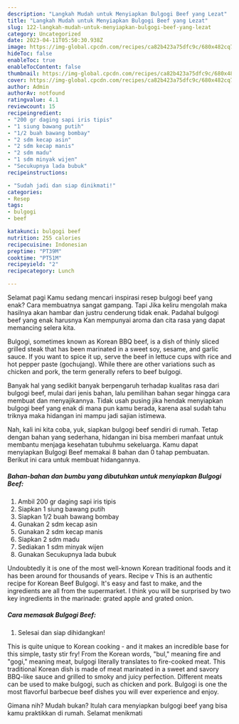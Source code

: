 ```yaml
---
description: "Langkah Mudah untuk Menyiapkan Bulgogi Beef yang Lezat"
title: "Langkah Mudah untuk Menyiapkan Bulgogi Beef yang Lezat"
slug: 122-langkah-mudah-untuk-menyiapkan-bulgogi-beef-yang-lezat
category: Uncategorized
date: 2023-04-11T05:50:30.938Z
image: https://img-global.cpcdn.com/recipes/ca82b423a75dfc9c/680x482cq70/bulgogi-beef-foto-resep-utama.jpg
hideToc: false
enableToc: true
enableTocContent: false
thumbnail: https://img-global.cpcdn.com/recipes/ca82b423a75dfc9c/680x482cq70/bulgogi-beef-foto-resep-utama.jpg
cover: https://img-global.cpcdn.com/recipes/ca82b423a75dfc9c/680x482cq70/bulgogi-beef-foto-resep-utama.jpg
author: Admin
authorAv: notfound
ratingvalue: 4.1
reviewcount: 15
recipeingredient:
- "200 gr daging sapi iris tipis"
- "1 siung bawang putih"
- "1/2 buah bawang bombay"
- "2 sdm kecap asin"
- "2 sdm kecap manis"
- "2 sdm madu"
- "1 sdm minyak wijen"
- "Secukupnya lada bubuk"
recipeinstructions:

- "Sudah jadi dan siap dinikmati!"
categories:
- Resep
tags:
- bulgogi
- beef

katakunci: bulgogi beef 
nutrition: 255 calories
recipecuisine: Indonesian
preptime: "PT39M"
cooktime: "PT51M"
recipeyield: "2"
recipecategory: Lunch

---
```



Selamat pagi Kamu sedang mencari inspirasi resep bulgogi beef yang enak? Cara membuatnya sangat gampang. Tapi Jika keliru mengolah maka hasilnya akan hambar dan justru cenderung tidak enak. Padahal bulgogi beef yang enak harusnya Kan mempunyai aroma dan cita rasa yang dapat memancing selera kita.


Bulgogi, sometimes known as Korean BBQ beef, is a dish of thinly sliced grilled steak that has been marinated in a sweet soy, sesame, and garlic sauce. If you want to spice it up, serve the beef in lettuce cups with rice and hot pepper paste (gochujang). While there are other variations such as chicken and pork, the term generally refers to beef bulgogi.

Banyak hal yang sedikit banyak berpengaruh terhadap kualitas rasa dari bulgogi beef, mulai dari jenis bahan, lalu pemilihan bahan segar hingga cara membuat dan menyajikannya. Tidak usah pusing jika hendak menyiapkan bulgogi beef yang enak di mana pun kamu berada, karena asal sudah tahu triknya maka hidangan ini mampu jadi sajian istimewa.


Nah, kali ini kita coba, yuk, siapkan bulgogi beef sendiri di rumah. Tetap dengan bahan yang sederhana, hidangan ini bisa memberi manfaat untuk membantu menjaga kesehatan tubuhmu sekeluarga. Kamu dapat menyiapkan Bulgogi Beef memakai 8 bahan dan 0 tahap pembuatan. Berikut ini cara untuk membuat hidangannya.

<!--inarticleads1-->

##### Bahan-bahan dan bumbu yang dibutuhkan untuk menyiapkan Bulgogi Beef:

1. Ambil 200 gr daging sapi iris tipis
1. Siapkan 1 siung bawang putih
1. Siapkan 1/2 buah bawang bombay
1. Gunakan 2 sdm kecap asin
1. Gunakan 2 sdm kecap manis
1. Siapkan 2 sdm madu
1. Sediakan 1 sdm minyak wijen
1. Gunakan Secukupnya lada bubuk


Undoubtedly it is one of the most well-known Korean traditional foods and it has been around for thousands of years. Recipe v This is an authentic recipe for Korean Beef Bulgogi. It&#39;s easy and fast to make, and the ingredients are all from the supermarket. I think you will be surprised by two key ingredients in the marinade: grated apple and grated onion. 

<!--inarticleads2-->

##### Cara memasak Bulgogi Beef:


1. Selesai dan siap dihidangkan!

This is quite unique to Korean cooking - and it makes an incredible base for this simple, tasty stir fry! From the Korean words, &#34;bul,&#34; meaning fire and &#34;gogi,&#34; meaning meat, bulgogi literally translates to fire-cooked meat. This traditional Korean dish is made of meat marinated in a sweet and savory BBQ-like sauce and grilled to smoky and juicy perfection. Different meats can be used to make bulgogi, such as chicken and pork. Bulgogi is one the most flavorful barbecue beef dishes you will ever experience and enjoy. 

Gimana nih? Mudah bukan? Itulah cara menyiapkan bulgogi beef yang bisa kamu praktikkan di rumah. Selamat menikmati
